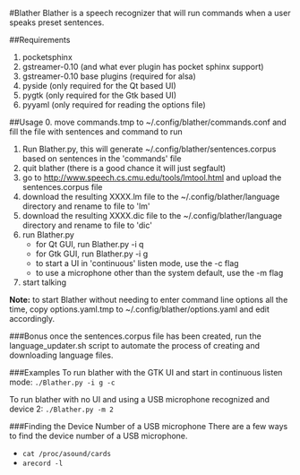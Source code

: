#Blather
Blather is a speech recognizer that will run commands when a user speaks preset sentences.

##Requirements
1. pocketsphinx
2. gstreamer-0.10 (and what ever plugin has pocket sphinx support)
3. gstreamer-0.10 base plugins (required for alsa)
4. pyside (only required for the Qt based UI)
5. pygtk (only required for the Gtk based UI)
6. pyyaml (only required for reading the options file)

##Usage
0. move commands.tmp to ~/.config/blather/commands.conf and fill the file with sentences and command to run
1. Run Blather.py, this will generate ~/.config/blather/sentences.corpus based on sentences in the 'commands' file
2. quit blather (there is a good chance it will just segfault)
3. go to <http://www.speech.cs.cmu.edu/tools/lmtool.html> and upload the sentences.corpus file
4. download the resulting XXXX.lm file to the ~/.config/blather/language directory and rename to file to 'lm'
5. download the resulting XXXX.dic file to the ~/.config/blather/language directory and rename to file to 'dic'
6. run Blather.py
    * for Qt GUI, run Blather.py -i q
    * for Gtk GUI, run Blather.py -i g
    * to start a UI in 'continuous' listen mode, use the -c flag
    * to use a microphone other than the system default, use the -m flag
7. start talking

**Note:** to start Blather without needing to enter command line options all the time, copy options.yaml.tmp to ~/.config/blather/options.yaml and edit accordingly.

###Bonus
once the sentences.corpus file has been created, run the language_updater.sh script to automate the process of creating and downloading language files.

###Examples
To run blather with the GTK UI and start in continuous listen mode:
`./Blather.py -i g -c`

To run blather with no UI and using a USB microphone recognized and device 2:
`./Blather.py -m 2`

###Finding the Device Number of a USB microphone
There are a few ways to find the device number of a USB microphone.

* `cat /proc/asound/cards`
* `arecord -l`
